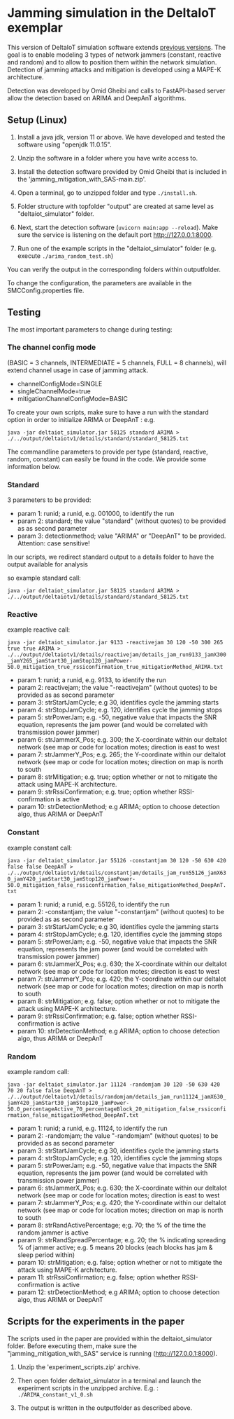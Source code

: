 # Jamming simulation in the DeltaIoT exemplar 

This version of DeltaIoT simulation software extends [previous versions](https://people.cs.kuleuven.be/~danny.weyns/software/DeltaIoT/).
The goal is to enable modeling 3 types of network jammers (constant, reactive and random) and to allow to position them within the network simulation.
Detection of jamming attacks and mitigation is developed using a MAPE-K architecture.

Detection was developed by Omid Gheibi and calls to FastAPI-based server allow the detection based on ARIMA and DeepAnT algorithms.

## Setup (Linux)

1. Install a java jdk, version 11 or above. We have developed and tested the software using "openjdk 11.0.15".

2. Unzip the software in a folder where you have write access to.

3. Install the detection software provided by Omid Gheibi that is included in the 'jamming_mitigation_with_SAS-main.zip'. 

4. Open a terminal, go to unzipped folder and type `./install.sh`.

5. Folder structure with topfolder "output" are created at same level as "deltaiot_simulator" folder.

6. Next, start the detection software (`uvicorn main:app --reload`). Make sure the service is listening on the default port http://127.0.0.1:8000.

7. Run one of the example scripts in the "deltaiot_simulator" folder (e.g. execute `./arima_random_test.sh`)

You can verify the output in the corresponding folders within outputfolder.

To change the configuration, the parameters are available in the SMCConfig.properties file.

## Testing
The most important parameters to change during testing:

### The channel config mode
(BASIC = 3 channels, INTERMEDIATE = 5 channels, FULL = 8 channels), will extend channel usage in case of jamming attack.

- channelConfigMode=SINGLE
- singleChannelMode=true
- mitigationChannelConfigMode=BASIC

To create your own scripts, make sure to have a run with the standard option in order to initialize ARIMA or DeepAnT :
e.g. 

`java -jar deltaiot_simulator.jar 58125 standard ARIMA > ./../output/deltaiotv1/details/standard/standard_58125.txt`

The commandline parameters to provide per type (standard, reactive, random, constant) can easily be found in the code.
We provide some information below.


### Standard

3 parameters to be provided:

- param 1: runid; a runid, e.g. 001000, to identify the run
- param 2: standard; the value "standard" (without quotes) to be provided as as second parameter
- param 3: detectionmethod; value "ARIMA" or "DeepAnT" to be provided. Attention: case sensitive!

In our scripts, we redirect standard output to a details folder to have the output available for analysis

so example standard call: 

`java -jar deltaiot_simulator.jar 58125 standard ARIMA > ./../output/deltaiotv1/details/standard/standard_58125.txt`


### Reactive

example reactive call:

`java -jar deltaiot_simulator.jar 9133 -reactivejam 30 120 -50 300 265   true true ARIMA > ./../output/deltaiotv1/details/reactivejam/details_jam_run9133_jamX300_jamY265_jamStart30_jamStop120_jamPower-50.0_mitigation_true_rssiconfirmation_true_mitigationMethod_ARIMA.txt`

- param 1: runid; a runid, e.g. 9133, to identify the run
- param 2: reactivejam; the value "-reactivejam" (without quotes) to be provided as as second parameter
- param 3: strStartJamCycle; e.g 30, identifies cycle the jamming starts
- param 4: strStopJamCycle; e.g. 120, identifies cycle the jamming stops
- param 5: strPowerJam; e.g. -50, negative value that impacts the SNR equation, represents the jam power (and would be correlated with transmission power jammer)
- param 6: strJammerX_Pos; e.g. 300; the X-coordinate within our deltaIot network (see map or code for location motes; direction is east to west
- param 7: strJammerY_Pos; e.g. 265; the Y-coordinate within our deltaIot network (see map or code for location motes; direction on map is north to south
- param 8: strMitigation; e.g. true; option whether or not to mitigate the attack using MAPE-K architecture. 
- param 9: strRssiConfirmation; e.g. true; option whether RSSI-confirmation is active
- param 10: strDetectionMethod; e.g ARIMA; option to choose detection algo, thus ARIMA or DeepAnT

### Constant

example constant call:

`java -jar deltaiot_simulator.jar 55126 -constantjam 30 120 -50 630 420   false false DeepAnT > ./../output/deltaiotv1/details/constantjam/details_jam_run55126_jamX630_jamY420_jamStart30_jamStop120_jamPower-50.0_mitigation_false_rssiconfirmation_false_mitigationMethod_DeepAnT.txt`

- param 1: runid; a runid, e.g. 55126, to identify the run
- param 2: -constantjam; the value "-constantjam" (without quotes) to be provided as as second parameter
- param 3: strStartJamCycle; e.g 30, identifies cycle the jamming starts
- param 4: strStopJamCycle; e.g. 120, identifies cycle the jamming stops
- param 5: strPowerJam; e.g. -50, negative value that impacts the SNR equation, represents the jam power (and would be correlated with transmission power jammer)
- param 6: strJammerX_Pos; e.g. 630; the X-coordinate within our deltaIot network (see map or code for location motes; direction is east to west
- param 7: strJammerY_Pos; e.g. 420; the Y-coordinate within our deltaIot network (see map or code for location motes; direction on map is north to south
- param 8: strMitigation; e.g. false; option whether or not to mitigate the attack using MAPE-K architecture. 
- param 9: strRssiConfirmation; e.g. false; option whether RSSI-confirmation is active
- param 10: strDetectionMethod; e.g ARIMA; option to choose detection algo, thus ARIMA or DeepAnT

### Random

example random call:

`java -jar deltaiot_simulator.jar 11124 -randomjam 30 120 -50 630 420 70 20 false false DeepAnT > ./../output/deltaiotv1/details/randomjam/details_jam_run11124_jamX630_jamY420_jamStart30_jamStop120_jamPower-50.0_percentageActive_70_percentageBlock_20_mitigation_false_rssiconfirmation_false_mitigationMethod_DeepAnT.txt`

- param 1: runid; a runid, e.g. 11124, to identify the run
- param 2: -randomjam; the value "-randomjam" (without quotes) to be provided as as second parameter
- param 3: strStartJamCycle; e.g 30, identifies cycle the jamming starts
- param 4: strStopJamCycle; e.g. 120, identifies cycle the jamming stops
- param 5: strPowerJam; e.g. -50, negative value that impacts the SNR equation, represents the jam power (and would be correlated with transmission power jammer)
- param 6: strJammerX_Pos; e.g. 630; the X-coordinate within our deltaIot network (see map or code for location motes; direction is east to west
- param 7: strJammerY_Pos; e.g. 420; the Y-coordinate within our deltaIot network (see map or code for location motes; direction on map is north to south
- param 8: strRandActivePercentage; e;g. 70; the % of the time the random jammer is active
- param 9: strRandSpreadPercentage; e.g. 20; the % indicating spreading % of jammer active; e.g. 5 means 20 blocks (each blocks has jam & sleep period within)
- param 10: strMitigation; e.g. false; option whether or not to mitigate the attack using MAPE-K architecture. 
- param 11: strRssiConfirmation; e.g. false; option whether RSSI-confirmation is active
- param 12: strDetectionMethod; e.g ARIMA; option to choose detection algo, thus ARIMA or DeepAnT

## Scripts for the experiments in the paper

The scripts used in the paper are provided within the deltaiot_simulator folder.
Before executing them, make sure the "jamming_mitigation_with_SAS" service is running (http://127.0.0.1:8000).

1. Unzip the 'experiment_scripts.zip' archive.

2. Then open folder deltaiot_simulator in a terminal and launch the experiment scripts in the unzipped archive. E.g. :  `./ARIMA_constant_v1_0.sh`

3. The output is written in the outputfolder as described above.


